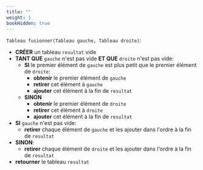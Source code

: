 ```yaml
---
title: ""
weight: 1
bookHidden: true
---
```



`Tableau fusionner(Tableau gauche, Tableau droite)`:

* **CRÉER** un tableau `resultat` vide
* **TANT QUE** `gauche` n'est pas vide **ET QUE** `droite` n'est pas vide:
    * **SI** le premier élément de `gauche` est plus petit que le premier élément de `droite`:
        * **obtenir** le premier élément de `gauche`
        * **retirer** cet élément à `gauche`
        * **ajouter** cet élément à la fin de `resultat`
    * **SINON**
        * **obtenir** le premier élément de `droite`
        * **retirer** cet élément à `droite`
        * **ajouter** cet élément à la fin de `resultat`
* **SI** `gauche` n'est pas vide:
    * **retirer** chaque élément de `gauche` et les ajouter dans l'ordre à la fin de `resultat`
* **SINON**:
    * **retirer** chaque élément de `droite` et les ajouter dans l'ordre à la fin de `resultat`
* **retourner** le tableau `resultat`

